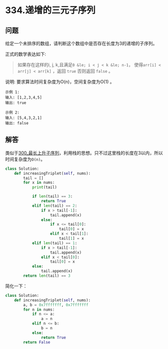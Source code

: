 # 334.递增的三元子序列

## 问题
给定一个未排序的数组，请判断这个数组中是否存在长度为3的递增的子序列。

正式的数学表达如下:
> 如果存在这样的i, j, k,且满足`0 &le; i < j < k &le; n-1`，
使得`arr[i] < arr[j] < arr[k]` ，返回 `true` 否则返回 `false` 。


说明: 要求算法时间复杂度为O(n)，空间复杂度为O(1) 。
```
示例 1:
输入: [1,2,3,4,5]
输出: true

示例 2:
输入: [5,4,3,2,1]
输出: false
```

## 解答
类似于[300_最长上升子序列](./300_最长上升子序列.md)，利用栈的思想。只不过这里栈的长度在3以内，所以时间复杂度为`O(n)`。

```python
class Solution:
    def increasingTriplet(self, nums):
        tail = []
        for x in nums:
            print(tail)

            if len(tail) == 3:
                return True
            elif len(tail) == 2:
                if x > tail[-1]:
                    tail.append(x)
                else:
                    if x <= tail[0]:
                        tail[0] = x
                    elif x < tail[1]:
                        tail[1] = x
            elif len(tail) == 1:
                if x > tail[-1]:
                    tail.append(x)
                elif x < tail[0]:
                    tail[0] = x
            else:
                tail.append(x)
        return len(tail) == 3
```

简化一下：
```python
class Solution:
    def increasingTriplet(self, nums):
        a, b = 0x7fffffff, 0x7fffffff
        for n in nums:
            if n <= a:
                a = n
            elif n <= b:
                b = n
            else:
                return True
        return False
```